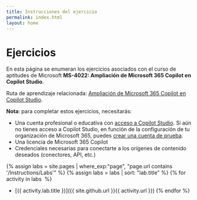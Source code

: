```yaml
---
title: Instrucciones del ejercicio
permalink: index.html
layout: home
---
```


# Ejercicios

En esta página se enumeran los ejercicios asociados con el curso de aptitudes de Microsoft **MS-4022: Ampliación de Microsoft 365 Copilot en Copilot Studio**.

Ruta de aprendizaje relacionada: [Ampliación de Microsoft 365 Copilot en Copilot Studio](https://learn.microsoft.com/training/paths/extend-microsoft-365-copilot-studio/).

**Nota**: para completar estos ejercicios, necesitarás:

- Una cuenta profesional o educativa con [acceso a Copilot Studio](https://learn.microsoft.com/microsoft-copilot-studio/requirements-licensing-subscriptions). Si aún no tienes acceso a Copilot Studio, en función de la configuración de tu organización de Microsoft 365, puedes [crear una cuenta de prueba](https://learn.microsoft.com/microsoft-copilot-studio/sign-up-individual).
- Una licencia de Microsoft 365 Copilot
- Credenciales necesarias para conectarte a los orígenes de contenido deseados (conectores, API, etc.)

{% assign labs = site.pages | where_exp:"page", "page.url contains '/Instructions/Labs'" %} {% assign labs = labs | sort: "lab.title" %} {% for activity in labs  %}
- [{{ activity.lab.title }}]({{ site.github.url }}{{ activity.url }}) {% endfor %}

